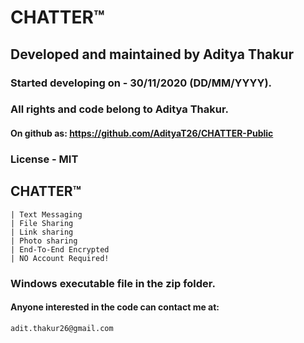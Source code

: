 #                   CHATTER™                       #
##     Developed and maintained by Aditya Thakur  ##

### Started developing on - 30/11/2020 (DD/MM/YYYY). ###

### All rights and code belong to Aditya Thakur. ###

#### On github as: https://github.com/AdityaT26/CHATTER-Public ####

### License - MIT ###

## CHATTER™ ##
    | Text Messaging
    | File Sharing
    | Link sharing
    | Photo sharing
    | End-To-End Encrypted
    | NO Account Required!
    
### Windows executable file in the zip folder. ###



#### Anyone interested in the code can contact me at:  ####
    adit.thakur26@gmail.com

